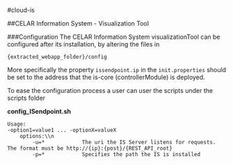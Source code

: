 #cloud-is


##CELAR Information System - Visualization Tool

###Configuration
The CELAR Information System visualizationTool can be configured after its installation, by altering the files in

	{extracted_webapp_folder}/config

More specifically the property `issendpoint.ip` in the `init.properties` should be set to the address that the
is-core (controllerModule) is deployed.

To ease the configuration process a user can user the scripts under the scripts folder

**config_ISendpoint.sh**
	
	Usage:
	-option1=value1 ... -optionX=valueX
		options:\\n
			-u=*    		The uri the IS Server listens for requests. The format must be http://{ip}:{post}/{REST_API_root}
			-p=*			Specifies the path the IS is installed